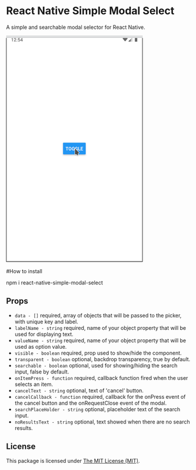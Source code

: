 # React Native Simple Modal Select

A simple and searchable modal selector for React Native.

![Demo](demo.gif)

#How to install

npm i react-native-simple-modal-select


## Props

-   `data - []` required, array of objects that will be passed to the picker, with unique key and label.
-   `labelName - string` required, name of your object property that will be used for displaying text.
-   `valueName - string` required, name of your object property that will be used as option value.
-   `visible - boolean` required, prop used to show/hide the component.
-   `transparent - boolean` optional, backdrop transparency, true by default.
-   `searchable - boolean` optional, used for showing/hiding the search input, false by default.
-   `onItemPress - function` required, callback function fired when the user selects an item.
-   `cancelText - string` optional, text of 'cancel' button.
-   `cancelCallback - function` required, callback for the onPress event of the cancel button and the onRequestClose event of the modal.
-   `searchPlaceHolder - string` optional, placeholder text of the search input.
-   `noResultsText - string` optional, text showed when there are no search results.

## License

This package is licensed under [The MIT License (MIT)](LICENSE).
